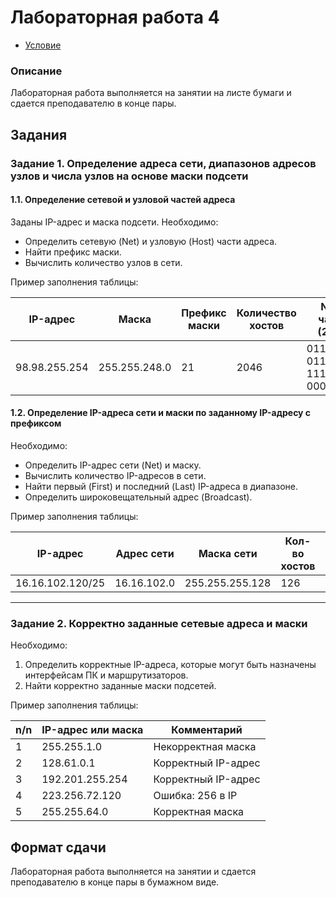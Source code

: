 # Лабораторная работа 4

- [Условие](https://temablag.github.io/BSU/computer_networks/lab4/lab4.pdf)

### Описание
Лабораторная работа выполняется на занятии на листе бумаги и сдается преподавателю в конце пары.

## Задания

### Задание 1. Определение адреса сети, диапазонов адресов узлов и числа узлов на основе маски подсети

#### 1.1. Определение сетевой и узловой частей адреса

Заданы IP-адрес и маска подсети. Необходимо:
- Определить сетевую (Net) и узловую (Host) части адреса.
- Найти префикс маски.
- Вычислить количество узлов в сети.

Пример заполнения таблицы:

| IP-адрес | Маска | Префикс маски | Количество хостов | Net-часть (2с/c) | Net-часть (10с/c) | Host-часть (2с/c) | Host-часть (10с/c) |
|----------|-------|---------------|-------------------|------------------|-------------------|------------------|-------------------|
| 98.98.255.254 | 255.255.248.0 | 21 | 2046 | 0110010 0110010 11111000 00000000 | 98 98 248 0 | 0110010 0110010 00000111 11111110 | 0 0 7 254 |

#### 1.2. Определение IP-адреса сети и маски по заданному IP-адресу с префиксом

Необходимо:
- Определить IP-адрес сети (Net) и маску.
- Вычислить количество IP-адресов в сети.
- Найти первый (First) и последний (Last) IP-адреса в диапазоне.
- Определить широковещательный адрес (Broadcast).

Пример заполнения таблицы:

| IP-адрес | Адрес сети | Маска сети | Кол-во хостов | Первый IP | Последний IP | Широковещательный |
|----------|-----------|------------|--------------|-----------|-------------|-------------------|
| 16.16.102.120/25 | 16.16.102.0 | 255.255.255.128 | 126 | 16.16.102.1 | 16.16.102.126 | 16.16.102.127 |

---

### Задание 2. Корректно заданные сетевые адреса и маски

Необходимо:
1. Определить корректные IP-адреса, которые могут быть назначены интерфейсам ПК и маршрутизаторов.
2. Найти корректно заданные маски подсетей.

Пример заполнения таблицы:

| n/n | IP-адрес или маска | Комментарий |
|----|------------------|-------------|
| 1  | 255.255.1.0      | Некорректная маска |
| 2  | 128.61.0.1       | Корректный IP-адрес |
| 3  | 192.201.255.254  | Корректный IP-адрес |
| 4  | 223.256.72.120   | Ошибка: 256 в IP |
| 5  | 255.255.64.0     | Корректная маска |

## Формат сдачи
Лабораторная работа выполняется на занятии и сдается преподавателю в конце пары в бумажном виде.


